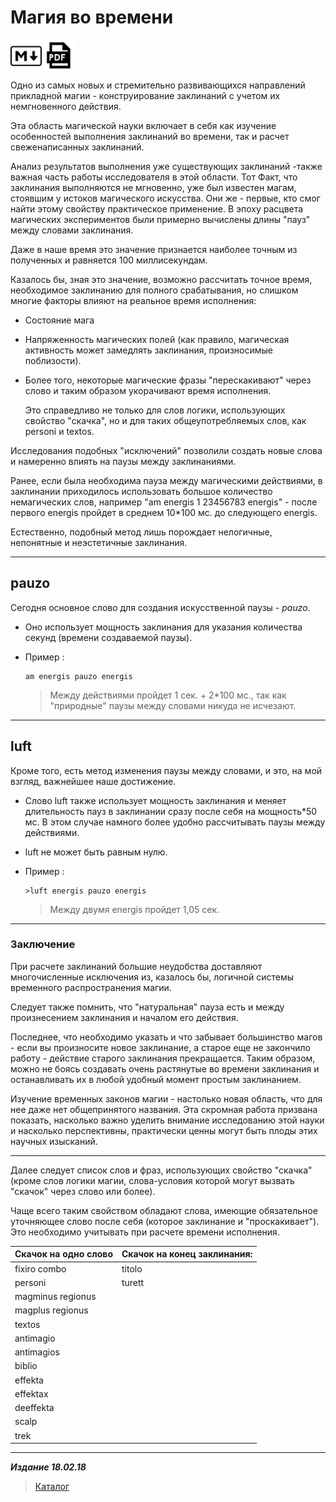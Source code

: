 # Магия во времени #

<a href="Магия%20во%20времени.md"><img align="middle" alt="logo" src="../../icons/markdown.png" width="50"/></a> <a href="Магия%20во%20времени.pdf"><img align="middle" alt="logo" src="../../icons/pdf.png" width="50"/></a>

Одно из самых новых и стремительно развивающихся направлений прикладной магии - конструирование заклинаний с учетом их немгновенного действия.

Эта область магической науки включает в себя как изучение особенностей выполнения заклинаний во времени, так и расчет свеженаписанных заклинаний.

Анализ результатов выполнения уже существующих заклинаний -также важная часть работы исследователя в этой области. Тот Факт, что заклинания выполняются не мгновенно, уже был известен магам, стоявшим у истоков магического искусства. Они же - первые, кто смог найти этому свойству практическое применение. В эпоху расцвета магических экспериментов были примерно вычислены длины "пауз" между словами заклинания.

Даже в наше время это значение признается наиболее точным из
полученных и равняется 100 миллисекундам.

Казалось бы, зная это значение, возможно рассчитать точное время, необходимое заклинанию для полного срабатывания, но слишком многие факторы влияют на реальное время исполнения:

* Состояние мага

* Напряженность магических полей (как правило, магическая активность может замедлять заклинания, произносимые поблизости).

* Более того, некоторые магические фразы "перескакивают" через слово и таким образом укорачивают время исполнения.

  Это справедливо не только для слов логики, использующих свойство "скачка", но и для таких общеупотребляемых слов, как personi и textos.
  
Исследования подобных "исключений" позволили создать новые слова и намеренно влиять на паузы между заклинаниями.

Ранее, если была необходима пауза между магическими действиями, в заклинании приходилось использовать большое количество немагических слов, например "am energis 1 23456783 energis" - после первого energis пройдет в среднем 10*100 мс. до следующего energis.

Естественно, подобный метод лишь порождает нелогичные, непонятные и неэстетичные заклинания.

***

## **pauzo** ##

Сегодня основное слово для создания искусственной паузы - *pauzo*.

* Оно использует мощность заклинания для указания количества секунд (времени создаваемой паузы).

* Пример :
  
  ```cadabra
  am energis pauzo energis
  ```

  >Между действиями пройдет 1 сек. + 2*100 мс., так как "природные" паузы между словами никуда не исчезают.

***

## **luft** ##

Кроме того, есть метод изменения паузы между словами, и это, на мой взгляд, важнейшее наше достижение.

* Слово luft также использует мощность заклинания и меняет длительность пауз в заклинании сразу после себя на мощность*50 мс. В этом случае намного более удобно рассчитывать паузы между действиями.

* luft не может быть равным нулю.

* Пример :

  ```cadabra
  >luft energis pauzo energis
  ```
  
  >Между двумя energis пройдет 1,05 сек.

***

### Заключение ###

При расчете заклинаний большие неудобства доставляют многочисленные исключения из, казалось бы, логичной системы временного распространения магии.

Следует также помнить, что "натуральная" пауза есть и между произнесением заклинания и началом его действия.

Последнее, что необходимо указать и что забывает большинство магов - если вы произносите новое заклинание, а старое еще не закончило работу - действие старого заклинания прекращается. Таким образом, можно не боясь создавать очень растянутые во времени заклинания и останавливать их в любой удобный момент простым заклинанием.

Изучение временных законов магии - настолько новая область, что для нее даже нет общепринятого названия. Эта скромная работа призвана показать, насколько важно уделить внимание исследованию этой науки и насколько перспективны, практически ценны могут быть плоды этих научных изысканий.

***

Далее следует список слов и фраз, использующих свойство "скачка" (кроме слов логики магии, слова-условия которой могут вызвать "скачок" через слово или более).

Чаще всего таким свойством обладают слова, имеющие обязательное уточняющее слово после себя (которое заклинание и "проскакивает"). Это необходимо учитывать при расчете времени исполнения.

|   Скачок на одно слово   |     Скачок на конец заклинания:    |
|--------------------------|------------------------------------|
|  fixiro combo            |  titolo                            |
|  personi                 |  turett                            |
|  magminus regionus       |
|  magplus regionus        |
|  textos                  |
|  antimagio               |
|  antimagios              |
|  biblio                  |
|  effekta                 |
|  effektax                |
|  deeffekta               |
|  scalp                   |
|  trek                    |

***

***Издание 18.02.18***

>[Каталог](../../navigation.md)
